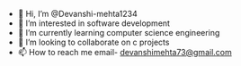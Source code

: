 - 👋 Hi, I’m @Devanshi-mehta1234
- 👀 I’m interested in software development 
- 🌱 I’m currently learning computer science engineering 
- 💞️ I’m looking to collaborate on c projects 
- 📫 How to reach me email- devanshimehta73@gmail.com

<!---
Devanshi-mehta1234/Devanshi-mehta1234 is a ✨ special ✨ repository because its `README.md` (this file) appears on your GitHub profile.
You can click the Preview link to take a look at your changes.
--->
